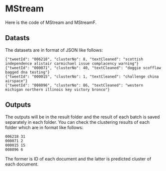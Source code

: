 # MStream

Here is the code of MStream and MStreamF.

## Datasts

The datasets are in format of JSON like follows:

    {"tweetId": "006218", "clusterNo": 8, "textCleaned": "scottish independence alistair carmichael issue complacency warning"}
    {"tweetId": "000071", "clusterNo": 40, "textCleaned": "doggie scofflaw bagged dna testing"}
    {"tweetId": "000015", "clusterNo": 1, "textCleaned": "challenge china airspace"}
    {"tweetId": "008096", "clusterNo": 86, "textCleaned": "western michigan northern illinois key victory bronco"}

## Outputs

The outputs will be in the result folder and the result of each batch is saved separately in each folder.
You can check the clustering results of each folder which are in format like follows:

    006218 31
    000071 2
    000015 15
    008096 6

The former is ID of each document and the latter is predicted cluster of each document.
